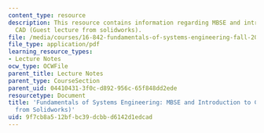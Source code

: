 ```yaml
---
content_type: resource
description: This resource contains information regarding MBSE and introduction to
  CAD (Guest lecture from solidworks).
file: /media/courses/16-842-fundamentals-of-systems-engineering-fall-2015/9f7cb8a512bfbc39dcbbd6142d1edcad_MIT16_842F15_Ses7Mastr_Sol.pdf
file_type: application/pdf
learning_resource_types:
- Lecture Notes
ocw_type: OCWFile
parent_title: Lecture Notes
parent_type: CourseSection
parent_uid: 04410431-3f0c-d892-956c-65f848dd2ede
resourcetype: Document
title: 'Fundamentals of Systems Engineering: MBSE and Introduction to CAD (Guest Lecture
  from Solidworks)'
uid: 9f7cb8a5-12bf-bc39-dcbb-d6142d1edcad
---
```

